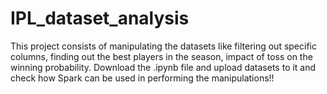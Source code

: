# IPL_dataset_analysis
This project consists of manipulating the datasets like filtering out specific columns, finding out the best players in the season, impact of toss on the winning probability.
Download the .ipynb file and upload datasets to it and check how Spark can be used in performing the manipulations!!
